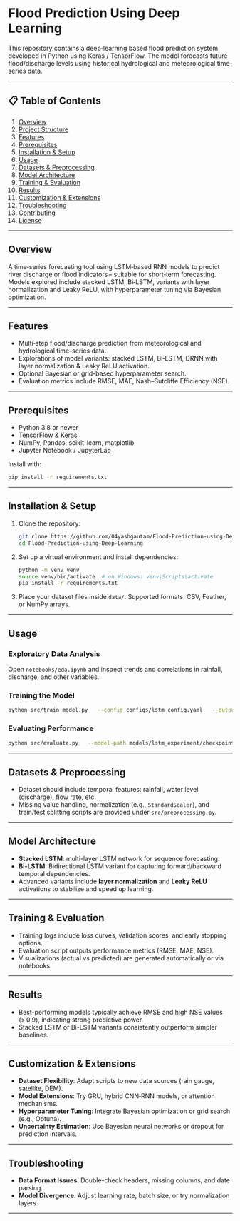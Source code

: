 # Flood Prediction Using Deep Learning

This repository contains a deep‑learning based flood prediction system developed in Python using Keras / TensorFlow. The model forecasts future flood/discharge levels using historical hydrological and meteorological time-series data.

---

## 📋 Table of Contents

1. [Overview](#overview)  
2. [Project Structure](#project-structure)  
3. [Features](#features)  
4. [Prerequisites](#prerequisites)  
5. [Installation & Setup](#installation--setup)  
6. [Usage](#usage)  
7. [Datasets & Preprocessing](#datasets--preprocessing)  
8. [Model Architecture](#model-architecture)  
9. [Training & Evaluation](#training--evaluation)  
10. [Results](#results)  
11. [Customization & Extensions](#customization--extensions)  
12. [Troubleshooting](#troubleshooting)  
13. [Contributing](#contributing)  
14. [License](#license)

---

## Overview

A time‑series forecasting tool using LSTM‑based RNN models to predict river discharge or flood indicators – suitable for short‑term forecasting. Models explored include stacked LSTM, Bi‑LSTM, variants with layer normalization and Leaky ReLU, with hyperparameter tuning via Bayesian optimization.

---

## Features

- Multi‑step flood/discharge prediction from meteorological and hydrological time-series data.  
- Explorations of model variants: stacked LSTM, Bi‑LSTM, DRNN with layer normalization & Leaky ReLU activation.  
- Optional Bayesian or grid-based hyperparameter search.  
- Evaluation metrics include RMSE, MAE, Nash–Sutcliffe Efficiency (NSE).

---

## Prerequisites

- Python 3.8 or newer  
- TensorFlow & Keras  
- NumPy, Pandas, scikit-learn, matplotlib  
- Jupyter Notebook / JupyterLab  

Install with:

```bash
pip install -r requirements.txt
```

---

## Installation & Setup

1. Clone the repository:
   ```bash
   git clone https://github.com/04yashgautam/Flood-Prediction-using-Deep-Learning.git
   cd Flood-Prediction-using-Deep-Learning
   ```
2. Set up a virtual environment and install dependencies:
   ```bash
   python -m venv venv
   source venv/bin/activate  # on Windows: venv\Scripts\activate
   pip install -r requirements.txt
   ```
3. Place your dataset files inside `data/`. Supported formats: CSV, Feather, or NumPy arrays.

---

## Usage

### Exploratory Data Analysis
Open `notebooks/eda.ipynb` and inspect trends and correlations in rainfall, discharge, and other variables.

### Training the Model
```bash
python src/train_model.py   --config configs/lstm_config.yaml   --output-dir models/lstm_experiment
```

### Evaluating Performance
```bash
python src/evaluate.py   --model-path models/lstm_experiment/checkpoint.h5   --test-data data/test_dataset.csv
```

---

## Datasets & Preprocessing

- Dataset should include temporal features: rainfall, water level (discharge), flow rate, etc.  
- Missing value handling, normalization (e.g., `StandardScaler`), and train/test splitting scripts are provided under `src/preprocessing.py`.

---

## Model Architecture

- **Stacked LSTM**: multi-layer LSTM network for sequence forecasting.  
- **Bi-LSTM**: Bidirectional LSTM variant for capturing forward/backward temporal dependencies.  
- Advanced variants include **layer normalization** and **Leaky ReLU** activations to stabilize and speed up learning.

---

## Training & Evaluation

- Training logs include loss curves, validation scores, and early stopping options.  
- Evaluation script outputs performance metrics (RMSE, MAE, NSE).  
- Visualizations (actual vs predicted) are generated automatically or via notebooks.

---

## Results

- Best-performing models typically achieve RMSE and high NSE values (> 0.9), indicating strong predictive power.  
- Stacked LSTM or Bi-LSTM variants consistently outperform simpler baselines.

---

## Customization & Extensions

- **Dataset Flexibility**: Adapt scripts to new data sources (rain gauge, satellite, DEM).  
- **Model Extensions**: Try GRU, hybrid CNN‑RNN models, or attention mechanisms.  
- **Hyperparameter Tuning**: Integrate Bayesian optimization or grid search (e.g., Optuna).  
- **Uncertainty Estimation**: Use Bayesian neural networks or dropout for prediction intervals.

---

## Troubleshooting

- **Data Format Issues**: Double-check headers, missing columns, and date parsing.  
- **Model Divergence**: Adjust learning rate, batch size, or try normalization layers.

---
